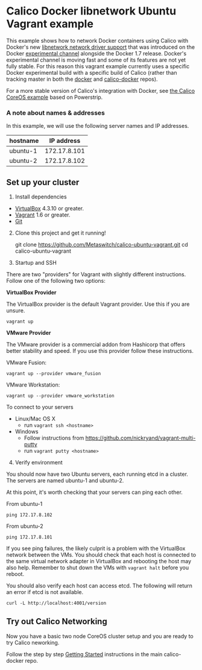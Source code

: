 # Calico Docker libnetwork Ubuntu Vagrant example

This example shows how to network Docker containers using Calico with Docker's new [libnetwork network driver support](https://github.com/docker/libnetwork) that was introduced on the Docker [experimental channel](https://github.com/docker/docker/tree/master/experimental) alongside the Docker 1.7 release.  Docker's experimental channel is moving fast and some of its features are not yet fully stable.  For this reason this vagrant example currently uses a specific Docker experimental build with a specific build of Calico (rather than tracking master in both the [docker](https://github.com/docker/docker) and [calico-docker](https://github.com/Metaswitch/calico-docker) repos).

For a more stable version of Calico's integration with Docker, see [the Calico CoreOS example](https://github.com/Metaswitch/calico-coreos-vagrant-example) based on Powerstrip.

### A note about names & addresses
In this example, we will use the following server names and IP addresses.

| hostname  | IP address   |
|-----------|--------------|
| ubuntu-1  | 172.17.8.101 |
| ubuntu-2  | 172.17.8.102 |

## Set up your cluster

1) Install dependencies

* [VirtualBox][virtualbox] 4.3.10 or greater.
* [Vagrant][vagrant] 1.6 or greater.
* [Git][git]

2) Clone this project and get it running!

    git clone https://github.com/Metaswitch/calico-ubuntu-vagrant.git
    cd calico-ubuntu-vagrant

3) Startup and SSH

There are two "providers" for Vagrant with slightly different instructions.
Follow one of the following two options:

**VirtualBox Provider**

The VirtualBox provider is the default Vagrant provider. Use this if you are unsure.

    vagrant up

**VMware Provider**

The VMware provider is a commercial addon from Hashicorp that offers better stability and speed.
If you use this provider follow these instructions.

VMware Fusion:

    vagrant up --provider vmware_fusion

VMware Workstation:

    vagrant up --provider vmware_workstation

To connect to your servers
* Linux/Mac OS X
    * run `vagrant ssh <hostname>`
* Windows
    * Follow instructions from https://github.com/nickryand/vagrant-multi-putty
    * run `vagrant putty <hostname>`

4) Verify environment

You should now have two Ubuntu servers, each running etcd in a cluster. The servers are named ubuntu-1 and ubuntu-2.

At this point, it's worth checking that your servers can ping each other.

From ubuntu-1

    ping 172.17.8.102

From ubuntu-2

    ping 172.17.8.101

If you see ping failures, the likely culprit is a problem with the VirtualBox network between the VMs.  You should check that each host is connected to the same virtual network adapter in VirtualBox and rebooting the host may also help.  Remember to shut down the VMs with `vagrant halt` before you reboot.

You should also verify each host can access etcd.  The following will return an error if etcd is not available.

    curl -L http://localhost:4001/version

## Try out Calico Networking

Now you have a basic two node CoreOS cluster setup and you are ready to try Calico neworking.

Follow the step by step [Getting Started][using-calico] instructions in the main calico-docker repo.

[calico-ubuntu-vagrant]: https://github.com/Metaswitch/calico-ubuntu-vagrant-example
[virtualbox]: https://www.virtualbox.org/
[vagrant]: https://www.vagrantup.com/downloads.html
[using-calico]: https://github.com/Metaswitch/calico-docker/blob/master/docs/GettingStarted.md
[git]: http://git-scm.com/
